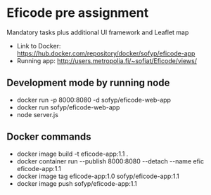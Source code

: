 # Eficode pre assignment
Mandatory tasks plus additional UI framework and Leaflet map
- Link to Docker: https://hub.docker.com/repository/docker/sofyp/eficode-app
- Running app: http://users.metropolia.fi/~sofiat/Eficode/views/

## Development mode by running node
- docker run -p 8000:8080 -d sofyp/eficode-web-app
- docker run  sofyp/eficode-web-app
- node server.js

## Docker commands
- docker image build -t eficode-app:1.1 .
- docker container run --publish 8000:8080 --detach --name efic eficode-app:1.1
- docker image tag eficode-app:1.0 sofyp/eficode-app:1.1
- docker image push sofyp/eficode-app:1.1 
